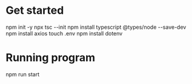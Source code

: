 # Get started
   npm init -y
   npx tsc --init
   npm install typescript @types/node --save-dev
   npm install axios
   touch .env
   npm install dotenv


# Running program
   npm run start